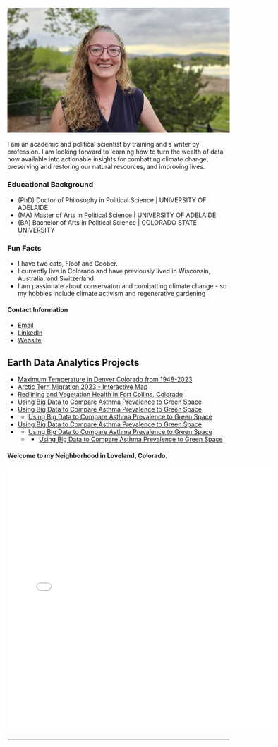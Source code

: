 ![Erin Zimmerman](img/Outdoor%20Headshot.jpg)

I am an academic and political scientist by training and a writer by profession. I am looking forward to learning how to turn the wealth of data now available into actionable insights for combatting climate change, preserving and restoring our natural resources, and improving lives. 

### Educational Background
* (PhD) Doctor of Philosophy in Political Science | UNIVERSITY OF ADELAIDE
* (MA) Master of Arts in Political Science | UNIVERSITY OF ADELAIDE
* (BA) Bachelor of Arts in Political Science | COLORADO STATE UNIVERSITY

### Fun Facts
* I have two cats, Floof and Goober.
* I currently live in Colorado and have previously lived in Wisconsin, Australia, and Switzerland.
* I am passionate about conservaton and combatting climate change - so my hobbies include climate activism and regenerative gardening

#### Contact Information
<ul>
<li>
<a 
  href="Erin.Zimmerman@colorado.edu"
  target="_blank">
  Email
</a> 
</li>

<li>
<a
  href="https://www.linkedin.com/in/erin-zimmermanphd/"
  target="_blank">
  LinkedIn
</a>
</li>
  
<li>
<a
  href="https://www.erinzimmermanphd.com/"
  target="_blank">
  Website
</a>
</li>
</ul>

## Earth Data Analytics Projects
* [Maximum Temperature in Denver Colorado from 1948-2023](/Notebooks/portfolio_Denver_CO_TMAX_withcode.html)
* [Arctic Tern Migration 2023 - Interactive Map](/Notebooks/arctic-tern-migration-final.html)
* [Redlining and Vegetation Health in Fort Collins, Colorado](/Notebooks/fort_collins_portfolio_post2.html)
* [Using Big Data to Compare Asthma Prevalence to Green Space](/Notebooks/big_data_denver.html)
* [Using Big Data to Compare Asthma Prevalence to Green Space](/Notebooks/big_data_denver.md)
* * [Using Big Data to Compare Asthma Prevalence to Green Space](https://ZimmZone.github.io/_projects/big_data_denver.md)
* [Using Big Data to Compare Asthma Prevalence to Green Space](https://ZimmZone.github.io/_projects/big_data_denver.html)
* * [Using Big Data to Compare Asthma Prevalence to Green Space](https://ZimmZone.github.io/docs/big_data_denver.html)
  * * [Using Big Data to Compare Asthma Prevalence to Green Space](https://ZimmZone.github.io/docs/big_data_denver.html)



#### Welcome to my Neighborhood in Loveland, Colorado.
<embed type="text/html" src="img/tvhs1.html" width="600" height="600">

---
